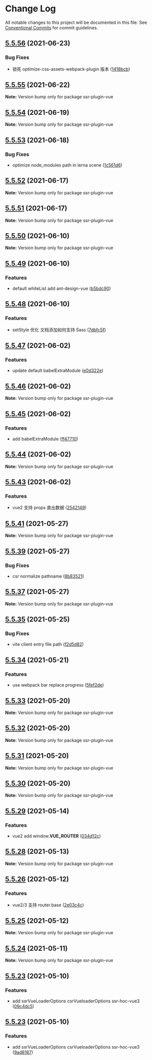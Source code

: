 # Change Log

All notable changes to this project will be documented in this file.
See [Conventional Commits](https://conventionalcommits.org) for commit guidelines.

## [5.5.56](https://github.com/ykfe/ssr/compare/v5.5.55...v5.5.56) (2021-06-23)


### Bug Fixes

* 锁死 optimize-css-assets-webpack-plugin 版本 ([1418bcb](https://github.com/ykfe/ssr/commit/1418bcb6121f850a10d7af85a3b1a84c5e3d0310))





## [5.5.55](https://github.com/ykfe/ssr/compare/v5.5.54...v5.5.55) (2021-06-22)

**Note:** Version bump only for package ssr-plugin-vue





## [5.5.54](https://github.com/ykfe/ssr/compare/v5.5.53...v5.5.54) (2021-06-19)

**Note:** Version bump only for package ssr-plugin-vue





## [5.5.53](https://github.com/ykfe/ssr/compare/v5.5.52...v5.5.53) (2021-06-18)


### Bug Fixes

* optimize node_modules path in lerna scene ([1c561d6](https://github.com/ykfe/ssr/commit/1c561d6b97f788c1b7098e529b10747e7bcc72f4))





## [5.5.52](https://github.com/ykfe/ssr/compare/v5.5.51...v5.5.52) (2021-06-17)

**Note:** Version bump only for package ssr-plugin-vue





## [5.5.51](https://github.com/ykfe/ssr/compare/v5.5.50...v5.5.51) (2021-06-17)

**Note:** Version bump only for package ssr-plugin-vue





## [5.5.50](https://github.com/ykfe/ssr/compare/v5.5.49...v5.5.50) (2021-06-10)

**Note:** Version bump only for package ssr-plugin-vue





## [5.5.49](https://github.com/ykfe/ssr/compare/v5.5.48...v5.5.49) (2021-06-10)


### Features

* default whiteList add ant-design-vue ([b5bdc90](https://github.com/ykfe/ssr/commit/b5bdc90e4eca9173e3f68b7ee81946c1c585379c))





## [5.5.48](https://github.com/ykfe/ssr/compare/v5.5.47...v5.5.48) (2021-06-10)


### Features

* setStyle 优化 文档添加如何支持 Sass ([7dbfc5f](https://github.com/ykfe/ssr/commit/7dbfc5ff2913c3c0a9150720c40230f1956e62bb))





## [5.5.47](https://github.com/ykfe/ssr/compare/v5.5.46...v5.5.47) (2021-06-02)


### Features

* update default babelExtraModule ([e0d322e](https://github.com/ykfe/ssr/commit/e0d322eb667d7817f1bd39f2e64fcc63fce6bd32))





## [5.5.46](https://github.com/ykfe/ssr/compare/v5.5.45...v5.5.46) (2021-06-02)

**Note:** Version bump only for package ssr-plugin-vue





## [5.5.45](https://github.com/ykfe/ssr/compare/v5.5.44...v5.5.45) (2021-06-02)


### Features

* add babelExtraModule ([ff47710](https://github.com/ykfe/ssr/commit/ff47710c5cee4fff14487394f052295b8f564459))





## [5.5.44](https://github.com/ykfe/ssr/compare/v5.5.43...v5.5.44) (2021-06-02)

**Note:** Version bump only for package ssr-plugin-vue





## [5.5.43](https://github.com/ykfe/ssr/compare/v5.5.42...v5.5.43) (2021-06-02)


### Features

* vue2 支持 props 直出数据 ([2542149](https://github.com/ykfe/ssr/commit/254214926059eaf67ecbd8de2e25acf6930e6a1e))





## [5.5.41](https://github.com/ykfe/ssr/compare/v5.5.40...v5.5.41) (2021-05-27)

**Note:** Version bump only for package ssr-plugin-vue





## [5.5.39](https://github.com/ykfe/ssr/compare/v5.5.38...v5.5.39) (2021-05-27)


### Bug Fixes

* csr normalize pathname ([8b83521](https://github.com/ykfe/ssr/commit/8b835210e02978c77e1190afe5901191b095c8c0))





## [5.5.37](https://github.com/ykfe/ssr/compare/v5.5.36...v5.5.37) (2021-05-27)

**Note:** Version bump only for package ssr-plugin-vue





## [5.5.35](https://github.com/ykfe/ssr/compare/v5.5.34...v5.5.35) (2021-05-25)


### Bug Fixes

* vite client entry file path ([f2d5d82](https://github.com/ykfe/ssr/commit/f2d5d8292f3d3996addcbacab4a78a1085512a45))





## [5.5.34](https://github.com/ykfe/ssr/compare/v5.5.33...v5.5.34) (2021-05-21)


### Features

* use webpack bar replace progress ([5fef2de](https://github.com/ykfe/ssr/commit/5fef2de0472d1646aa9ed3ae84b2adab56066f94))





## [5.5.33](https://github.com/ykfe/ssr/compare/v5.5.32...v5.5.33) (2021-05-20)

**Note:** Version bump only for package ssr-plugin-vue





## [5.5.32](https://github.com/ykfe/ssr/compare/v5.5.31...v5.5.32) (2021-05-20)

**Note:** Version bump only for package ssr-plugin-vue





## [5.5.31](https://github.com/ykfe/ssr/compare/v5.5.30...v5.5.31) (2021-05-20)

**Note:** Version bump only for package ssr-plugin-vue





## [5.5.30](https://github.com/ykfe/ssr/compare/v5.5.29...v5.5.30) (2021-05-20)

**Note:** Version bump only for package ssr-plugin-vue





## [5.5.29](https://github.com/ykfe/ssr/compare/v5.5.28...v5.5.29) (2021-05-14)


### Features

* vue2 add window.__VUE_ROUTER__ ([034d12c](https://github.com/ykfe/ssr/commit/034d12c0eb7801deff3daff89d0fb760fdc3113a))





## [5.5.28](https://github.com/ykfe/ssr/compare/v5.5.27...v5.5.28) (2021-05-13)

**Note:** Version bump only for package ssr-plugin-vue





## [5.5.26](https://github.com/ykfe/ssr/compare/v5.5.25...v5.5.26) (2021-05-12)


### Features

* vue2/3 支持 router.base ([2e03c4c](https://github.com/ykfe/ssr/commit/2e03c4c36d395bc3eb0398a8a4151635e5b54df4))





## [5.5.25](https://github.com/ykfe/ssr/compare/v5.5.24...v5.5.25) (2021-05-12)

**Note:** Version bump only for package ssr-plugin-vue





## [5.5.24](https://github.com/ykfe/ssr/compare/v5.5.23...v5.5.24) (2021-05-11)

**Note:** Version bump only for package ssr-plugin-vue





## [5.5.23](https://github.com/ykfe/ssr/compare/v5.5.22...v5.5.23) (2021-05-10)


### Features

* add ssrVueLoaderOptions csrVueloaderOptions ssr-hoc-vue3 ([09c4dc5](https://github.com/ykfe/ssr/commit/09c4dc5a820e4c57ece73427a78968b75abea2f3))





## [5.5.23](https://github.com/ykfe/ssr/compare/v5.5.22...v5.5.23) (2021-05-10)


### Features

* add ssrVueLoaderOptions csrVueloaderOptions ssr-hoc-vue3 ([9ad8187](https://github.com/ykfe/ssr/commit/9ad81877b8cc35b8d98f6c8b3cc62e8071ed2dcf))

